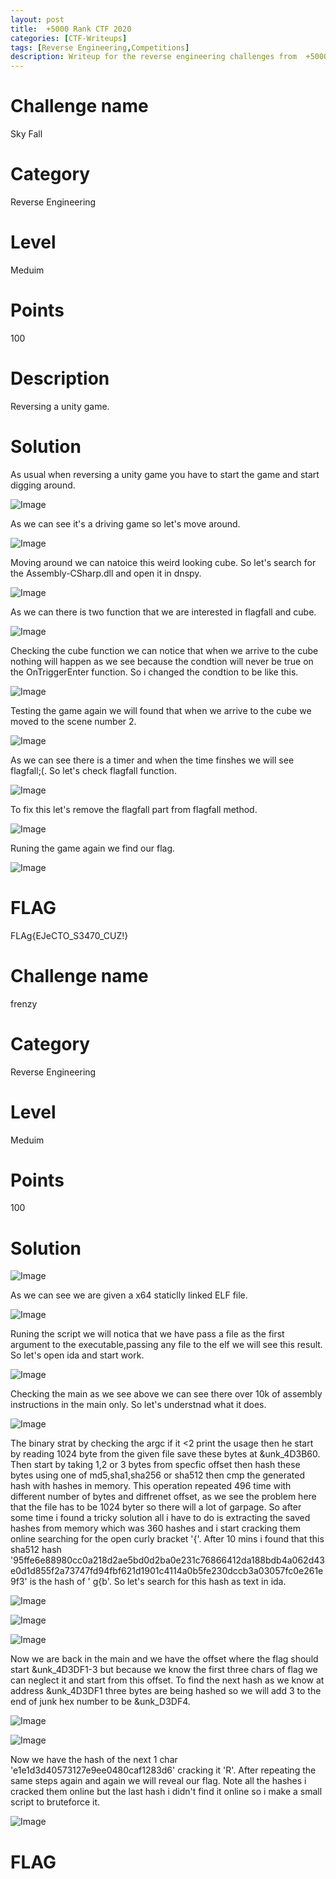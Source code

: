 ```yaml
---
layout: post
title:  +5000 Rank CTF 2020
categories: [CTF-Writeups]
tags: [Reverse Engineering,Competitions]
description: Writeup for the reverse engineering challenges from  +5000 Rank CTF 2020 from cybertalents.
---
```

# Challenge name
Sky Fall
# Category
Reverse Engineering
# Level
Meduim
# Points
100
# Description
Reversing a unity game.
# Solution
As usual when reversing a unity game you have to start the game and start digging around.

![Image](https://github.com/joezid/joezid.github.io/blob/master/Images/%2B5000proctf/1.PNG?raw=true)

As we can see it's a driving game so let's move around.

![Image](https://github.com/joezid/joezid.github.io/blob/master/Images/%2B5000proctf/2.PNG?raw=true)

Moving around we can natoice this weird looking cube.
So let's search for the Assembly-CSharp.dll and open it in dnspy.

![Image](https://github.com/joezid/joezid.github.io/blob/master/Images/%2B5000proctf/3.PNG?raw=true)

As we can there is two function that we are interested in flagfall and cube.

![Image](https://github.com/joezid/joezid.github.io/blob/master/Images/%2B5000proctf/4.PNG?raw=true)

Checking the cube function we can notice that when we arrive to the cube nothing will happen as we see because the condtion will never be true on the OnTriggerEnter function.
So i changed the condtion to be like this.

![Image](https://github.com/joezid/joezid.github.io/blob/master/Images/%2B5000proctf/5.PNG?raw=true)

Testing the game again we will found that when we arrive to the cube we moved to the scene number 2.

![Image](https://github.com/joezid/joezid.github.io/blob/master/Images/%2B5000proctf/6.PNG?raw=true)

As we can see there is a timer and when the time finshes we will see flagfall;(.
So let's check flagfall function.

![Image](https://github.com/joezid/joezid.github.io/blob/master/Images/%2B5000proctf/7.PNG?raw=true)

To fix this let's remove the flagfall part from flagfall method.

![Image](https://github.com/joezid/joezid.github.io/blob/master/Images/%2B5000proctf/8.PNG?raw=true)

Runing the game again we find our flag.

![Image](https://github.com/joezid/joezid.github.io/blob/master/Images/+5000proctf/9.png?raw=true)

# FLAG
FLAg{EJeCTO_S3470_CUZ!}


# Challenge name
frenzy
# Category
Reverse Engineering
# Level
Meduim
# Points
100
# Solution

![Image](https://github.com/joezid/joezid.github.io/blob/master/Images/%2B5000proctf/1_1.PNG?raw=true)

As we can see we are given a x64 staticlly linked ELF file.

![Image](https://github.com/joezid/joezid.github.io/blob/master/Images/%2B5000proctf/1_2.PNG?raw=true)

Runing the script we will notica that we have pass a file as the first argument to the executable,passing any file to the elf we will see this result.
So let's open ida and start work.

![Image](https://github.com/joezid/joezid.github.io/blob/master/Images/%2B5000proctf/1_3.PNG?raw=true)

Checking the main as we see above we can see there over 10k of assembly instructions in the main only.
So let's understnad what it does.

![Image](https://github.com/joezid/joezid.github.io/blob/master/Images/%2B5000proctf/1_4.PNG?raw=true)

The binary strat by checking the argc if it <2 print the usage then he start by reading  1024 byte from the given file save these bytes at &unk_4D3B60.
Then start by taking 1,2 or 3 bytes from specfic offset then hash these bytes using one of md5,sha1,sha256 or sha512 then cmp the generated hash with hashes in memory.
This operation repeated 496 time with different number of bytes and diffrenet offset, as we see the problem here that the file has to be 1024 byter so there will a lot of garpage.
So after some time i found a tricky solution all i have to do is extracting the saved hashes from memory which was 360 hashes and i start cracking them online searching for the open
curly bracket '{'.
After 10 mins i found that this sha512 hash '95ffe6e88980cc0a218d2ae5bd0d2ba0e231c76866412da188bdb4a062d43e0d1d855f2a73747fd94fbf621d1901c4114a0b5fe230dccb3a03057fc0e261e9f3' is the hash of '	g{b'.
So let's search for this hash as text in ida.

![Image](https://github.com/joezid/joezid.github.io/blob/master/Images/%2B5000proctf/1_5.PNG?raw=true)

![Image](https://github.com/joezid/joezid.github.io/blob/master/Images/%2B5000proctf/1_6.PNG?raw=true)

![Image](https://github.com/joezid/joezid.github.io/blob/master/Images/%2B5000proctf/1_7.PNG?raw=true)

Now we are back in the main and we have the offset where the flag should start &unk_4D3DF1-3 but because we know the first three chars of flag we can neglect it and start from this offset.
To find the next hash as we know at address &unk_4D3DF1 three bytes are being hashed so we will add 3 to the end of junk hex number to be &unk_D3DF4.

![Image](https://github.com/joezid/joezid.github.io/blob/master/Images/%2B5000proctf/1_8.PNG?raw=true)

![Image](https://github.com/joezid/joezid.github.io/blob/master/Images/%2B5000proctf/1_9.PNG?raw=true)

Now we have the hash of the next 1 char 'e1e1d3d40573127e9ee0480caf1283d6' cracking it 'R'.
After repeating the same steps again and again we will reveal our flag.
Note all the hashes i cracked them online but the last hash i didn't find it online so i make a small script to bruteforce it.

![Image](https://github.com/joezid/joezid.github.io/blob/master/Images/%2B5000proctf/1_10.PNG?raw=true)

# FLAG





